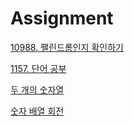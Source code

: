 # Assignment

[10988. 팰린드롬인지 확인하기](https://www.acmicpc.net/problem/10988)

[1157. 단어 공부](https://www.acmicpc.net/problem/1157)

[두 개의 숫자열](https://swexpertacademy.com/main/talk/solvingClub/problemView.do?solveclubId=AYyJy6Q6DHADFASu&contestProbId=AV5PpoFaAS4DFAUq&probBoxId=AYykQLN6u1gDFASu&type=PROBLEM&problemBoxTitle=%EC%95%8C%EA%B3%A0%EB%A6%AC%EC%A6%98+Track+(%EB%82%9C%EC%9D%B4%EB%8F%84+%EC%A4%91)&problemBoxCnt=5&&&&&problemBoxTitle=%EC%95%8C%EA%B3%A0%EB%A6%AC%EC%A6%98+Track+%28%EB%82%9C%EC%9D%B4%EB%8F%84+%EC%A4%91%29&)

[숫자 배열 회전](https://swexpertacademy.com/main/talk/solvingClub/problemView.do?solveclubId=AYyJy6Q6DHADFASu&contestProbId=AV5Pq-OKAVYDFAUq&probBoxId=AYykQLN6u1gDFASu&type=PROBLEM&problemBoxTitle=%EC%95%8C%EA%B3%A0%EB%A6%AC%EC%A6%98+Track+(%EB%82%9C%EC%9D%B4%EB%8F%84+%EC%A4%91)&problemBoxCnt=5)